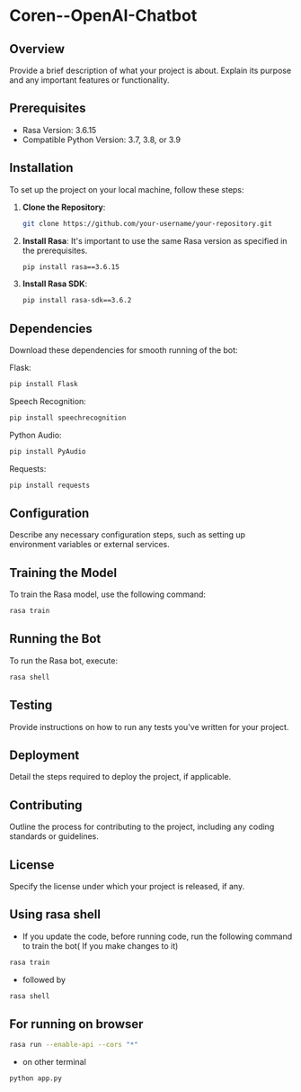 # Coren--OpenAI-Chatbot

## Overview
Provide a brief description of what your project is about. Explain its purpose and any important features or functionality.

## Prerequisites
- Rasa Version: 3.6.15
- Compatible Python Version: 3.7, 3.8, or 3.9

## Installation
To set up the project on your local machine, follow these steps:

1. **Clone the Repository**:
   ```bash
   git clone https://github.com/your-username/your-repository.git
   ```

2. **Install Rasa**:
   It's important to use the same Rasa version as specified in the prerequisites.
   ```bash
   pip install rasa==3.6.15
   ```

3. **Install Rasa SDK**:
   ```bash
   pip install rasa-sdk==3.6.2
   ```
   
## Dependencies
   Download these dependencies for smooth running of the bot:

   Flask:
   ```bash
   pip install Flask
   ```

   Speech Recognition:
   ```bash
   pip install speechrecognition
   ```

   Python Audio:
   ```bash
   pip install PyAudio
   ```

   Requests:
   ```bash
   pip install requests
   ```

## Configuration
Describe any necessary configuration steps, such as setting up environment variables or external services.

## Training the Model
To train the Rasa model, use the following command:
```bash
rasa train
```

## Running the Bot
To run the Rasa bot, execute:
```bash
rasa shell
```

## Testing
Provide instructions on how to run any tests you've written for your project.

## Deployment
Detail the steps required to deploy the project, if applicable.

## Contributing
Outline the process for contributing to the project, including any coding standards or guidelines.

## License
Specify the license under which your project is released, if any.

## Using rasa shell
- If you update the code, before running code, run the following command to train the bot( If you make changes to it)
```bash
rasa train
```
- followed by
```bash
rasa shell
```

## For running on browser

```bash
rasa run --enable-api --cors "*"
```
- on other terminal
```bash
python app.py
```